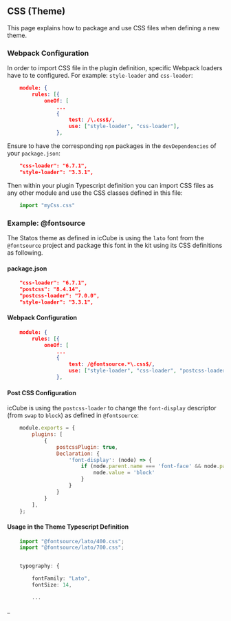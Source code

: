 ## CSS (Theme)

This page explains how to package and use CSS files when defining a new theme.

### Webpack Configuration

In order to import CSS file in the plugin definition, specific Webpack loaders have to te configured.
For example: `style-loader` and `css-loader`:

```json
    module: {
        rules: [{
            oneOf: [
                ...
                {
                    test: /\.css$/,
                    use: ["style-loader", "css-loader"],
                },
```

Ensure to have the corresponding `npm` packages in the `devDependencies` of your `package.json`:

```json
    "css-loader": "6.7.1",
    "style-loader": "3.3.1",
```

Then within your plugin Typescript definition you can import CSS files as any other module
and use the CSS classes defined in this file:

```typescript
    import "myCss.css"
```

### Example: @fontsource

The Statos theme as defined in icCube is using the `lato` font from the `@fontsource` project
and package this font in the kit using its CSS definitions as following.

#### package.json

```json
    "css-loader": "6.7.1",
    "postcss": "8.4.14",
    "postcss-loader": "7.0.0",
    "style-loader": "3.3.1",
```

#### Webpack Configuration

```json
    module: {
        rules: [{
            oneOf: [
                ...
                {
                    test: /@fontsource.*\.css$/,
                    use: ["style-loader", "css-loader", "postcss-loader"],
                },
```

#### Post CSS Configuration

icCube is using the `postcss-loader` to change the `font-display` descriptor (from `swap` to `block`)
as defined in `@fontsource`:

```js
    module.exports = {
        plugins: [
            {
                postcssPlugin: true,
                Declaration: {
                    'font-display': (node) => {
                        if (node.parent.name === 'font-face' && node.parent.type === 'atrule') {
                            node.value = 'block'
                        }
                    }
                }
            }
        ],
    };
```

#### Usage in the Theme Typescript Definition

```typescript
    import "@fontsource/lato/400.css";
    import "@fontsource/lato/700.css";


    typography: {

        fontFamily: "Lato",
        fontSize: 14,

        ...
```

_

